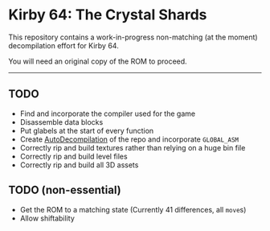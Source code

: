 # Kirby 64: The Crystal Shards

This repository contains a work-in-progress non-matching (at the moment) decompilation effort for Kirby 64.

You will need an original copy of the ROM to proceed.

---

## TODO

 - Find and incorporate the compiler used for the game
 - Disassemble data blocks
 - Put glabels at the start of every function
 - Create [AutoDecompilation](https://github.com/farisawan-2000/auto-decompiler) of the repo and incorporate `GLOBAL_ASM`
 - Correctly rip and build textures rather than relying on a huge bin file
 - Correctly rip and build level files
 - Correctly rip and build all 3D assets
 
## TODO (non-essential)
 - Get the ROM to a matching state (Currently 41 differences, all `move`s)
 - Allow shiftability
